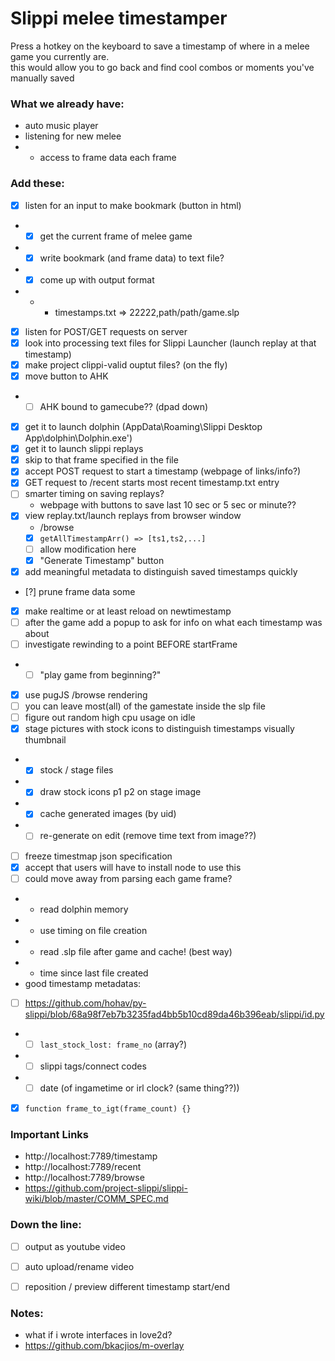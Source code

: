 # Slippi melee timestamper
Press a hotkey on the keyboard to save a timestamp of where in a melee game you currently are.  
this would allow you to go back and find cool combos or moments you've manually saved  


### What we already have:
- auto music player
- listening for new melee
- - access to frame data each frame



### Add these:
- [x] listen for an input to make bookmark (button in html)
- - [x] get the current frame of melee game
- - [x] write bookmark (and frame data) to text file?
- - [x] come up with output format
- - - timestamps.txt => 22222,path/path/game.slp
- [x] listen for POST/GET requests on server
- [x] look into processing text files for Slippi Launcher (launch replay at that timestamp)
- [x] make project clippi-valid ouptut files? (on the fly)
- [x] move button to AHK
- - [ ] AHK bound to gamecube?? (dpad down)
- [x] get it to launch dolphin (AppData\Roaming\Slippi Desktop App\dolphin\Dolphin.exe')
- [x] get it to launch slippi replays
- [x] skip to that frame specified in the file
- [x] accept POST request to start a timestamp (webpage of links/info?)
- [x] GET request to /recent starts most recent timestamp.txt entry
- [ ] smarter timing on saving replays?
  - webpage with buttons to save last 10 sec or 5 sec or minute??
- [x] view replay.txt/launch replays from browser window
  - /browse
  - [x] `getAllTimestampArr() => [ts1,ts2,...]`
  - [ ] allow modification here
  - [x] "Generate Timestamp" button
- [x] add meaningful metadata to distinguish saved timestamps quickly
- [?] prune frame data some
- [x] make realtime or at least reload on newtimestamp
- [ ] after the game add a popup to ask for info on what each timestamp was about
- [ ] investigate rewinding to a point BEFORE startFrame
-  -  [ ] "play game from beginning?"
- [x] use pugJS /browse rendering
- [ ] you can leave most(all) of the gamestate inside the slp file
- [ ] figure out random high cpu usage on idle
- [x] stage pictures with stock icons to distinguish timestamps visually thumbnail
-  - [x] stock / stage files
-  - [x] draw stock icons p1 p2 on stage image
-  - [x] cache generated images (by uid)
-  - [ ] re-generate on edit (remove time text from image??)
- [ ] freeze timestmap json specification
- [x] accept that users will have to install node to use this
- [ ] could move away from parsing each game frame?
-  - read dolphin memory
-  - use timing on file creation
-  - read .slp file after game and cache! (best way)
-  - time since last file created 
- good timestamp metadatas:
- [ ] https://github.com/hohav/py-slippi/blob/68a98f7eb7b3235fad4bb5b10cd89da46b396eab/slippi/id.py
-  - [ ] `last_stock_lost: frame_no` (array?)
-  - [ ] slippi tags/connect codes
-  - [ ] date (of ingametime or irl clock? (same thing??))
- [x] ```function frame_to_igt(frame_count) {}```
### Important Links
- http://localhost:7789/timestamp  
- http://localhost:7789/recent  
- http://localhost:7789/browse  
- https://github.com/project-slippi/slippi-wiki/blob/master/COMM_SPEC.md

### Down the line:
- [ ] output as youtube video
- [ ] auto upload/rename video
- [ ] reposition / preview different timestamp start/end


### Notes:
- what if i wrote interfaces in love2d?
- https://github.com/bkacjios/m-overlay

